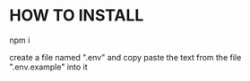 # HOW TO INSTALL

npm i

create a file named ".env" and copy paste the text from the file ".env.example" into it